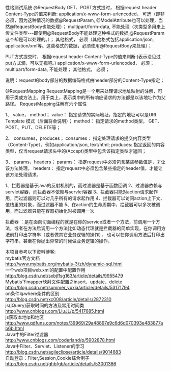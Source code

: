 性格测试系统
@RequestBody
GET、POST方式提时， 根据request header Content-Type的值来判断:
    application/x-www-form-urlencoded， 可选（即非必须，因为这种情况的数据@RequestParam, @ModelAttribute也可以处理，当然@RequestBody也能处理）；
    multipart/form-data, 不能处理（次类型多用来上传文件类型---即使用@RequestBody不能处理这种格式的数据,@RequestParam这个却是可以处理的。）；
    其他格式， 必须（其他格式包括application/json, application/xml等。这些格式的数据，必须使用@RequestBody来处理）；

PUT方式提交时， 根据request header Content-Type的值来判断:(表示没见过put方式滴，可以无视吧。)
    application/x-www-form-urlencoded， 必须；
    multipart/form-data, 不能处理；
    其他格式， 必须；

说明：request的body部分的数据编码格式由header部分的Content-Type指定；

@RequestMapping
RequestMapping是一个用来处理请求地址映射的注解，可用于类或方法上。用于类上，表示类中的所有响应请求的方法都是以该地址作为父路径。
RequestMapping注解有六个属性

1、 value， method；
value：     指定请求的实际地址，指定的地址可以是URI Template 模式（后面将会说明）；
method：  指定请求的method类型， GET、POST、PUT、DELETE等；

2、 consumes，produces；
consumes： 指定处理请求的提交内容类型（Content-Type），例如application/json, text/html;
produces:    指定返回的内容类型，仅当request请求头中的(Accept)类型中包含该指定类型才返回；

3、 params，headers；
params： 指定request中必须包含某些参数值是，才让该方法处理。
headers： 指定request中必须包含某些指定的header值，才能让该方法处理请求。


1、拦截器是基于java的反射机制的，而过滤器是基于函数回调 
2、过滤器依赖与servlet容器，而拦截器不依赖与servlet容器 
3、拦截器只能对action请求起作用，而过滤器则可以对几乎所有的请求起作用 
4、拦截器可以访问action上下文、值栈里的对象，而过滤器不能 
5、在action的生命周期中，拦截器可以多次被调用，而过滤器只能在容器初始化时被调用一次 

拦截器 ：是在面向切面编程的就是在你的service或者一个方法，前调用一个方法，或者在方法后调用一个方法比如动态代理就是拦截器的简单实现，在你调用方法前打印出字符串（或者做其它业务逻辑的操作），
也可以在你调用方法后打印出字符串，甚至在你抛出异常的时候做业务逻辑的操作。 






本项目参考以下资料博客:<br>
mybatis官方文档<br>
http://www.mybatis.org/mybatis-3/zh/dynamic-sql.html<br>
一个web项目web.xml的配置中<context-param>配置作用<br>
http://blog.csdn.net/sxbjffsg163/article/details/9955479<br>
Mybatis下mapper映射文件配置之insert、update、delete<br>
http://blog.csdn.net/summer_yuxia/article/details/53171794<br>
on条件与where条件的区别<br>
http://blog.csdn.net/xc008/article/details/2872310<br>
js(jQuery)获取时间的方法及常用时间类<br>
http://www.cnblogs.com/LiuJL/p/5417685.html<br>
js获取本地ip和地区<br>
http://www.qdfuns.com/notes/39969/29a48897e9c6d6d070393e483877ab6b.html<br>
Java中的Filter过滤器<br>
http://www.cnblogs.com/coderland/p/5902878.html<br>
Java中Filter、Servlet、Listener的学习<br>
http://blog.csdn.net/agileclipse/article/details/9014683<br>
自动登录：Filter,Session,Cookie综合例子<br>
http://blog.csdn.net/ghbfgb/article/details/53001386<br>














